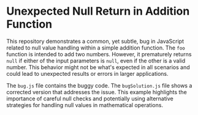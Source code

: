 # Unexpected Null Return in Addition Function

This repository demonstrates a common, yet subtle, bug in JavaScript related to null value handling within a simple addition function.  The `foo` function is intended to add two numbers. However, it prematurely returns `null` if either of the input parameters is `null`, even if the other is a valid number. This behavior might not be what's expected in all scenarios and could lead to unexpected results or errors in larger applications.

The `bug.js` file contains the buggy code. The `bugSolution.js` file shows a corrected version that addresses the issue. This example highlights the importance of careful null checks and potentially using alternative strategies for handling null values in mathematical operations.